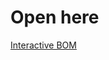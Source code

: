 # Open here

[Interactive BOM](https://htmlpreview.github.io/?https://github.com/Hackuarium/phmeter/blob/master/pcb/main/bom/ibom.html)
